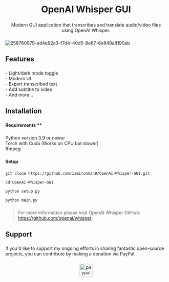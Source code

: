 <h1 align="center">OpenAI Whisper GUI</h1>

###

<p align="center">Modern GUI application that transcribes and translate audio/video files using OpenAI Whisper.</p>

###

![258760979-ed4e92a3-f7d4-40d5-8e67-6e849a8190ab](https://github.com/iamironman0/OpenAI-Whisper-GUI/assets/63475761/e343aa64-5c4a-41e6-afec-e07069ee5b28)

###

<h2 align="left">Features</h2>

###

<p align="left">- Light/dark mode toggle<br>- Modern UI<br>- Export transcribed text<br>- Add subtitle to video<br>- And more...</p>

###

<h2 align="left">Installation</h2>

###

<h4 align="left">Requirements **</h4>

###

<p align="left">Python version 3.9 or newer<br>Torch with Cuda (Works on CPU but slower)<br>ffmpeg</p>

###

<h4 align="left">Setup</h4>

###

```
git clone https://github.com/iamironman0/OpenAI-Whisper-GUI.git
```
```
cd OpenAI-Whisper-GUI
```
```
python setup.py
```
```
python main.py
```
###

> For more information please visit OpenAI Whisper GitHub: https://github.com/openai/whisper

###

<h2 align="left">Support</h2>

###

<p align="left">If you'd like to support my ongoing efforts in sharing fantastic open-source projects, you can contribute by making a donation via PayPal.</p>

###

<div align="center">
  <a href="https://www.paypal.com/paypalme/iamironman0" target="_blank">
    <img src="https://img.shields.io/static/v1?message=PayPal&logo=paypal&label=&color=00457C&logoColor=white&labelColor=&style=flat" height="40" alt="paypal logo"  />
  </a>
</div>

###

